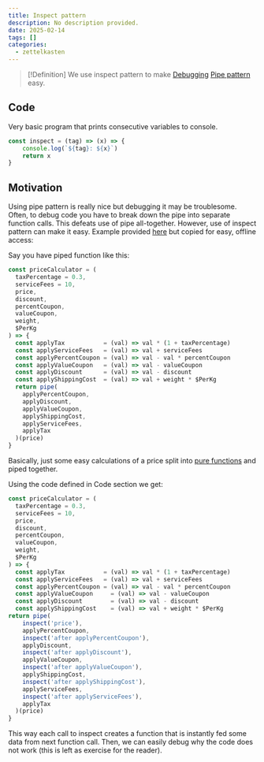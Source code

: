 ```yaml
---
title: Inspect pattern
description: No description provided.
date: 2025-02-14
tags: []
categories:
  - zettelkasten
---
```


> [!Definition]
> We use inspect pattern to make [Debugging](Debugging) [Pipe pattern](Pipe%20pattern.md) easy.

## Code

Very basic program that prints consecutive variables to console.

```js
const inspect = (tag) => (x) => {  
	console.log(`${tag}: ${x}`)  
	return x  
}
```

## Motivation

Using pipe pattern is really nice but debugging it may be troublesome. Often, to debug code you have to break down the pipe into separate function calls. This defeats use of pipe all-together. However, use of inspect pattern can make it easy. Example provided [here](https://blog.bitsrc.io/functional-programming-composition-2e9b863d8bcb) but copied for easy, offline access:

Say you have piped function like this:

```js
const priceCalculator = (  
  taxPercentage = 0.3,   
  serviceFees = 10,   
  price,   
  discount,   
  percentCoupon,   
  valueCoupon,  
  weight,   
  $PerKg  
) => {  
  const applyTax           = (val) => val * (1 + taxPercentage)  
  const applyServiceFees   = (val) => val + serviceFees  
  const applyPercentCoupon = (val) => val - val * percentCoupon  
  const applyValueCoupon   = (val) => val - valueCoupon  
  const applyDiscount      = (val) => val - discount  
  const applyShippingCost  = (val) => val + weight * $PerKg
  return pipe(  
    applyPercentCoupon,  
    applyDiscount,  
    applyValueCoupon,  
    applyShippingCost,  
    applyServiceFees,  
    applyTax  
  )(price)
}
```

Basically, just some easy calculations of a price split into [pure functions](Pure%20function.md) and piped together.

Using the code defined in Code section we get:

```js
const priceCalculator = (
  taxPercentage = 0.3, 
  serviceFees = 10, 
  price, 
  discount, 
  percentCoupon, 
  valueCoupon,
  weight, 
  $PerKg
) => {
  const applyTax           = (val) => val * (1 + taxPercentage)
  const applyServiceFees   = (val) => val + serviceFees
  const applyPercentCoupon = (val) => val - val * percentCoupon
  const applyValueCoupon     = (val) => val - valueCoupon
  const applyDiscount        = (val) => val - discount
  const applyShippingCost    = (val) => val + weight * $PerKg
return pipe(
    inspect('price'),
    applyPercentCoupon,
    inspect('after applyPercentCoupon'),
    applyDiscount,
    inspect('after applyDiscount'),
    applyValueCoupon,
    inspect('after applyValueCoupon'),
    applyShippingCost,
    inspect('after applyShippingCost'),
    applyServiceFees,
    inspect('after applyServiceFees'),
    applyTax
  )(price)
}
```

This way each call to inspect creates a function that is instantly fed some data from next function call. Then, we can easily debug why the code does not work (this is left as exercise for the reader).

